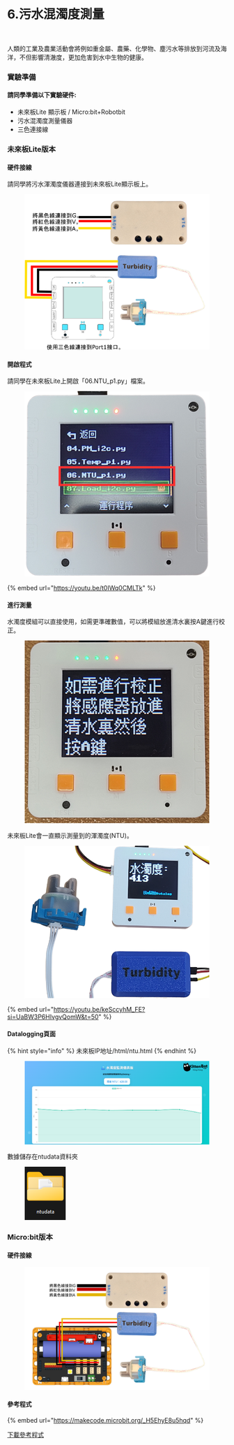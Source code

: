 # 6.污水混濁度測量

<figure><img src="https://files.gitbook.com/v0/b/gitbook-x-prod.appspot.com/o/spaces%2F6uJvpXC43onNIIwhMlWo%2Fuploads%2FCg3h4E22a2raNnDEC8Zg%2Fimage.png?alt=media&#x26;token=d515962b-28cd-46aa-bb02-bb2ad9ae757e" alt=""><figcaption></figcaption></figure>

人類的工業及農業活動會將例如重金屬、農藥、化學物、塵污水等排放到河流及海洋，不但影響清澈度，更加危害到水中生物的健康。

### 實驗準備

#### 請同學準備以下實驗硬件:

* 未來板Lite 顯示板 / Micro:bit+Robotbit
* 污水混濁度測量儀器
* 三色連接線

### 未來板Lite版本

#### 硬件接線

請同學將污水渾濁度儀器連接到未來板Lite顯示板上。

<figure><img src="../.gitbook/assets/turbidity_wiring (1).png" alt=""><figcaption></figcaption></figure>

#### 開啟程式

請同學在未來板Lite上開啟「06.NTU\_p1.py」檔案。



<figure><img src="../.gitbook/assets/image (5) (1).png" alt=""><figcaption></figcaption></figure>

{% embed url="https://youtu.be/t0IWq0CMLTk" %}

#### 進行測量

水濁度模組可以直接使用，如需更準確數值，可以將模組放進清水裏按A鍵進行校正。

<figure><img src="../.gitbook/assets/turbidityprogram1.png" alt=""><figcaption></figcaption></figure>

未來板Lite會一直顯示測量到的渾濁度(NTU)。

<figure><img src="../.gitbook/assets/turbidityprogram.png" alt=""><figcaption></figcaption></figure>

{% embed url="https://youtu.be/keSccyhM_FE?si=UaBW3P6HIvgvQomW&t=50" %}

#### Datalogging頁面

{% hint style="info" %}
未來板IP地址/html/ntu.html
{% endhint %}

<figure><img src="../.gitbook/assets/image (2) (1).png" alt=""><figcaption></figcaption></figure>

數據儲存在ntudata資料夾

<figure><img src="../.gitbook/assets/image (149).png" alt=""><figcaption></figcaption></figure>

### Micro:bit版本

#### 硬件接線

<figure><img src="../.gitbook/assets/turbidityV2_edu.png" alt=""><figcaption></figcaption></figure>

#### 參考程式

{% embed url="https://makecode.microbit.org/_H5EhyE8u5hqd" %}

[下載參考程式](https://makecode.microbit.org/_H5EhyE8u5hqd)
